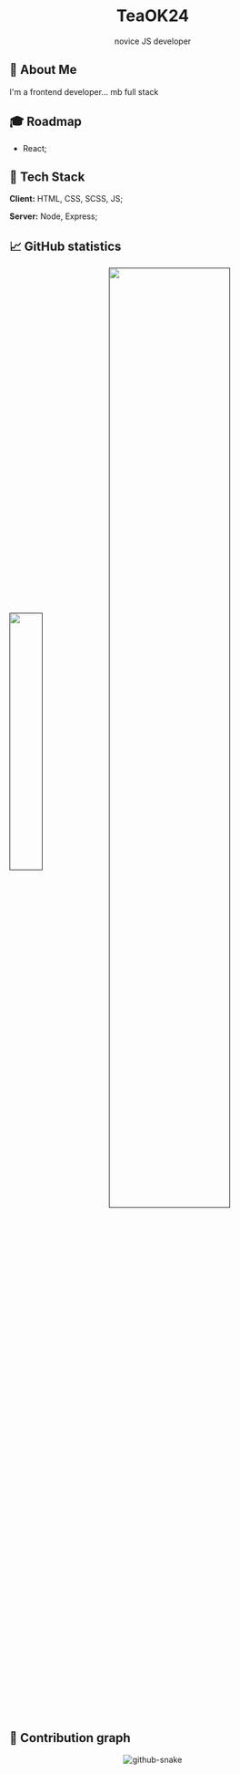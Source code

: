 <div style="text-align: center;">
<h1>TeaOK24</h1>
<p>novice JS developer</p>
</div>

## 📃 About Me
I'm a frontend developer...
                      mb full stack


## 🎓 Roadmap

- React;


## 🔧 Tech Stack

**Client:** HTML, CSS, SCSS, JS;

**Server:** Node, Express;

## 📈 GitHub statistics

<a href="">
  <img align="center" src="https://github-readme-stats-jqie.vercel.app/api/top-langs/?username=TeaOK24&layout=compact&theme=tokyonight&langs_count=12" width="34%"/></a>
<a href="">
  <img align="center" src="https://github-readme-stats.vercel.app/api?username=TeaOK24&show_icons=true&theme=radical" width="65%"/>
</a>


## 🐍 Contribution graph
<div style="text-align: center;">
<picture>
  <source media="(prefers-color-scheme: dark)" srcset="github-snake-dark.svg" />
  <source media="(prefers-color-scheme: light)" srcset="github-snake.svg" />
  <img alt="github-snake" src="github-snake.svg" />
</picture>
</div>
